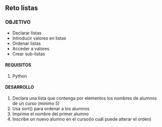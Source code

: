## Reto listas

### OBJETIVO 

- Declarar listas
- Introducir valores en listas
- Ordenar listas
- Acceder a valores
- Crear sub-listas

#### REQUISITOS 

1. Python

#### DESARROLLO
1. Declara una lista que contenga por elementos los nombres de alumnos de un curso (minimo 5)
2. Usa sort() para ordenar a los alumnos
3. Imprime el nombre del primer alumno
4. Inscribe un nuevo alumno en el curso(lo cuál puede alterar el orden)
